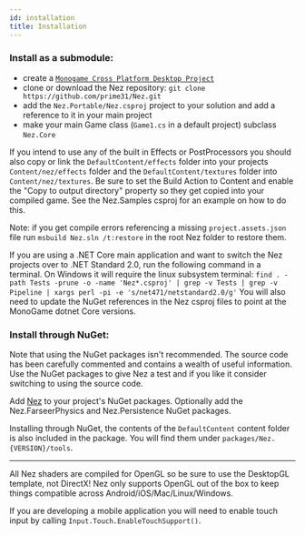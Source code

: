 ```yaml
---
id: installation
title: Installation
---
```


### Install as a submodule:

- create a [`Monogame Cross Platform Desktop Project`](https://docs.monogame.net/articles/getting_started/2_creating_a_new_project_netcore.html)
- clone or download the Nez repository: `git clone https://github.com/prime31/Nez.git`
- add the `Nez.Portable/Nez.csproj` project to your solution and add a reference to it in your main project
- make your main Game class (`Game1.cs` in a default project) subclass `Nez.Core`

If you intend to use any of the built in Effects or PostProcessors you should also copy or link the `DefaultContent/effects` folder into your projects `Content/nez/effects` folder and the `DefaultContent/textures` folder into `Content/nez/textures`. Be sure to set the Build Action to Content and enable the "Copy to output directory" property so they get copied into your compiled game. See the Nez.Samples csproj for an example on how to do this.

Note: if you get compile errors referencing a missing `project.assets.json` file run `msbuild Nez.sln /t:restore` in the root Nez folder to restore them.

If you are using a .NET Core main application and want to switch the Nez projects over to .NET Standard 2.0, run the following command in a terminal. On Windows it will require the linux subsystem terminal: `find . -path Tests -prune -o -name 'Nez*.csproj' | grep -v Tests | grep -v Pipeline | xargs perl -pi -e 's/net471/netstandard2.0/g'`  You will also need to update the NuGet references in the Nez csproj files to point at the MonoGame dotnet Core versions. 


### Install through NuGet:

Note that using the NuGet packages isn't recommended. The source code has been carefully commented and contains a wealth of useful information. Use the NuGet packages to give Nez a test and if you like it consider switching to using the source code.

Add [Nez](https://www.nuget.org/packages/Nez/) to your project's NuGet packages. Optionally add the Nez.FarseerPhysics and Nez.Persistence NuGet packages.

Installing through NuGet, the contents of the `DefaultContent` content folder is also included in the package. You will find them under `packages/Nez.{VERSION}/tools`.

---

All Nez shaders are compiled for OpenGL so be sure to use the DesktopGL template, not DirectX! Nez only supports OpenGL out of the box to keep things compatible across Android/iOS/Mac/Linux/Windows.

If you are developing a mobile application you will need to enable touch input by calling `Input.Touch.EnableTouchSupport()`.
